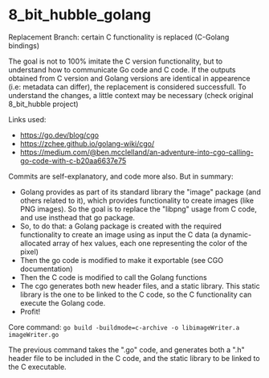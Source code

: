 # 8_bit_hubble_golang

Replacement Branch: certain C functionality is replaced (C-Golang bindings)

The goal is not to 100% imitate the C version functionality, but to understand how to communicate Go code and C code. If the outputs obtained from C version and Golang versions are identical in appearence (i.e: metadata can differ), the replacement is considered successfull. To understand the changes, a little context may be necessary (check original 8_bit_hubble project)

Links used:
- https://go.dev/blog/cgo
- https://zchee.github.io/golang-wiki/cgo/
- https://medium.com/@ben.mcclelland/an-adventure-into-cgo-calling-go-code-with-c-b20aa6637e75

Commits are self-explanatory, and code more also. But in summary:
- Golang provides as part of its standard library the "image" package (and others related to it), which provides functionality to create images (like PNG images). So the goal is to replace the "libpng" usage from C code, and use insthead that go package.
- So, to do that: a Golang package is created with the required functionality to create an image using as input the C data (a dynamic-allocated array of hex values, each one representing the color of the pixel)
- Then the go code is modified to make it exportable (see CGO documentation)
- Then the C code is modified to call the Golang functions
- The cgo generates both new header files, and a static library. This static library is the one to be linked to the C code, so the C functionality can execute the Golang code.
- Profit!

Core command:
`go build -buildmode=c-archive -o libimageWriter.a imageWriter.go`

The previous command takes the ".go" code, and generates both a ".h" header file to be included in the C code, and the static library to be linked to the C executable.
